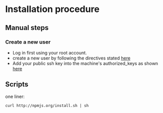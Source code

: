 # Installation procedure

## Manual steps

### Create a new user

* Log in first using your root account.
* create a new user by following the directives stated [here](http://clipboard.com/clip/LQcvw4nICMqjz1jdSTlg7IGrxjI1KAEvahLe)
* Add your public ssh key into the machine's authorized_keys as shown [here](http://clipboard.com/clip/LQcwYYrilCbrSi5vHD_Udpg8avI5A2byW0Te)

## Scripts

one liner:

`` curl http://npmjs.org/install.sh | sh ``
